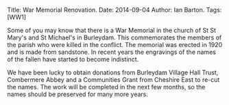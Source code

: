Title: War Memorial Renovation.
Date: 2014-09-04
Author: Ian Barton.
Tags: [WW1]

Some of you may know that there is a War Memorial in the church of St
St Mary's and St Michael's in Burleydam. This commemorates the members
of the parish who were killed in the conflict. The memorial was
erected in 1920 and is made from sandstone. In recent years the
engravings of the names of the fallen have started to become
indistinct.

We have been lucky to obtain donations from Burleydam Village Hall
Trust, Combermere Abbey and a Communities Grant from Cheshire
East to re-cut the names.  The work will be completed in the next few
months, so the names should be preserved for many more years.
